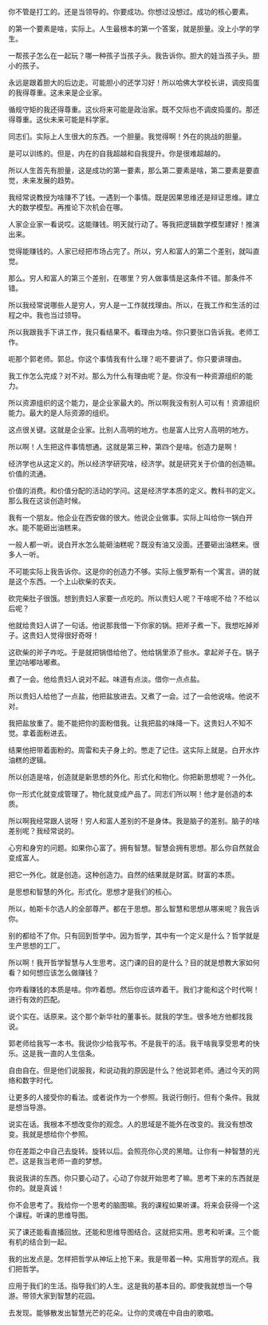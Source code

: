 你不管是打工的。还是当领导的。你要成功。你想过没想过。成功的核心要素。

的第一个要素是啥，实际上。人生最根本的第一个答案，就是胆量。没上小学的学生。

一帮孩子怎么在一起玩？哪一种孩子当孩子头。我告诉你。胆大的娃当孩子头。胆小的孩子。

永远是跟着胆大的后边走。可能胆小的还学习好！所以哈佛大学校长讲，调皮捣蛋的我得尊重。这未来是企业家。

循规守矩的我还得尊重。这伙将来可能是政治家。既不交际也不调皮捣蛋的。那还得尊重。这伙未来可能是科学家。

同志们。实际上人生很大的东西。一个胆量。我觉得啊！外在的挑战的胆量。

是可以训练的。但是，内在的自我超越和自我提升。你是很难超越的。

所以人生首先有胆量，这是成功的第一要素，那么第二要素是啥，第二要素是要直觉，未来发展的趋势。

我经常说教授为啥赚不了钱。一遇到一个事情。既是因果思维还是辩证思维。建立大的数学模型。再推论下次机会在哪。

人家企业家一看说哎。这能赚钱。明天就行动了。等我把逻辑数学模型建好！推演出来。

觉得能赚钱的。人家已经把市场占完了。所以，穷人和富人的第二个差别，就叫直觉。

那么。穷人和富人的第三个差别，在哪里？穷人做事情是这条件不错。那条件不错。

所以我经常说哪些人是穷人，穷人是一工作就找理由。所以，在我工作和生活的过程之中。我也当过领导。

所以我跟我手下讲工作，我只看结果不。看理由为啥。你只要张口告诉我。老师工作。

呃那个郭老师。郭总。你这个事情我有什么理？呃不要讲了。你只要讲理由。

我工作怎么完成？对不对。那么为什么有理由呢？是。你没有一种资源组织的能力。

所以资源组织的这个能力，是企业家最大的。所以啊我没有别人可以有！资源组织能力。最大的是人际资源的组织。

这点很关键。这就是企业家。比别人高明的地方。也是富人比穷人高明的地方。

所以啊！人生把这件事情想通。这就是第三种，第四个是啥。创造力是啊！

经济学也从这定义的。所以经济学研究啥，经济学。就是研究关于价值的创造嘛。价值的流通。

价值的消费。和价值分配的活动的学问。这是经济学本质的定义。教科书的定义。那么我在这谈创造时候。

我有一个朋友。他企业在西安做的很大。他说企业做事。实际上叫给你一锅白开水。能不能砸出油糕来。

一般人都一听。说白开水怎么能砸油糕呢？既没有油又没面。还要砸出油糕来。很多人一听。

不可能实际上我告诉你。这是你的创造力不够。实际上俄罗斯有一个寓言。讲的就是这个东西。一个上山砍柴的农夫。

砍完柴肚子很饿。想到贵妇人家要一点吃的。所以贵妇人呢？干啥呢不给？不给以后呢？

他就给贵妇人讲了一句话。他说那我借一下你家的锅。把斧子煮一下。我想吃掉斧子。这贵妇人觉得很好奇呀！

这砍柴的斧子咋吃。于是就把锅借给他了。他给锅里添了些水。拿起斧子在。锅子里边咕嘟咕嘟煮。

煮了一会。他给贵妇人说对不起。味道有点淡。借你一点点盐。

所以贵妇人给他了一点盐，他把盐放进去。又煮了一会。过了一会他说啥。他说不对。

我把盐放重了。能不能把你的面粉借我。让我把盐的味降一下。这贵妇人不知不觉。拿着面粉进去。

结果他把带着面粉的。周雷和夫子身上的。憋走了记住。这实际上就是。白开水炸油糕的逻辑。

所以创造是啥，创造就是新思想的外化。形式化和物化。你把新思想呢？一外化。

你一形式化就变成管理了。物化就变成产品了。同志们所以啊！他才是创造的本质。

所以啊我经常跟人说呀！穷人和富人差别的不是身体。我是脑子的差别。脑子的啥差别呢？我经常说的。

心穷和身穷的问题。如果你心富了。拥有智慧。智慧会拥有思想。那么你自然就会变成富人。

把它一外化。就是创造。这种创造力。自然的结果就是财富。财富的本质。

是思想和智慧的外化。形式化。思想才是我们的核心。

所以，帕斯卡尔选人的全部尊严。都在于思想。那么智慧和思想从哪来呢？我告诉你。

别的都给不了你。只有回到哲学中。因为哲学，其中有一个定义是什么？哲学就是生产思想的工厂。

所以啊！我开哲学智慧与人生思考。这门课的目的是什么？目的就是想教大家如何看？如何想应该怎么做赚钱？

你咋看赚钱的本质是啥。你咋着想。然后你应该咋着干。我们才能和这个时代啊！进行有效的匹配。

说个实在。话原来。这个那个新华社的董事长。就我的学生。很多地方他都找我说。

郭老师给我写一本书。我说你少给我写书。不是我干的活。我干啥我享受思考的快乐。这是我一直的人生信条。

自由自在。但是他们说服我，和说动我的原因是什么？他说郭老师。通过今天的网络和数字时代。

让更多的人接受你的看法。或者说作为一个参照。我说行倒行。但有个条件。我就是想当导游。

说实在话。我根本不想改变你的观念。人的思域是不能外在改变的。我没有想改变。我就是想给你个参照。

你在差距之中自己去旋转。旋转以后。会照亮你心灵的黑暗。让你有一种智慧的光芒。这是我当老师一直的梦想。

我说我讲的东西。你只要心动了。心动了你就开始思考了嘛。思考下来的东西就是你的。就是真诚！

你不会思考了。我给你一个思考的脑图嘛。我的课程如果听课。将来会获得一个这个课程。听课的思维导图。

买了课还能看直播回放。还能和思维导图结合。这就把实用。思考和听课。三个能有机的结合到一起。

我的出发点是。怎样把哲学从神坛上抢下来。我是带着一种。实用哲学的观点。我们把哲学。

应用于我们的生活。指导我们的人生。这是我的基本目的。即使我就想当一个导游。带领大家到智慧的花园。

去发现。能够散发出智慧光芒的花朵。让你的灵魂在中自由的歌唱。